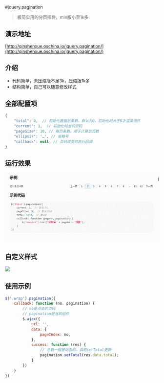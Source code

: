 #jquery.pagination
> 极简实用的分页插件，min版小至1k多

## 演示地址
[http://qinshenxue.oschina.io/jquery.pagination/](http://qinshenxue.oschina.io/jquery.pagination/)

## 介绍
- 代码简单，未压缩版不足3k，压缩版1k多
- 结构简单，自己可以随意修改样式

## 全部配置项
``` javascript
{
    "total": 0,  // 初始化数据总条数，默认为0，初始化时大于0才渲染组件
    "current": 1,  // 初始化时当前页码
    "pageSize": 10, // 每页条数，用于计算总页数
    "ellipsis": '…', // 省略号
    "callback": null  // 页码改变时执行回调
}
```

## 运行效果
![](readme/pagination.gif)
## 自定义样式
![](readme/custom_style.gif)
## 使用示例
``` javascript
$('.wrap').pagination({
    callback: function (no, pagination) {
        // no是点击的页码
        // pagination是当前组件
        $.ajax({
            url: '',
            data: {
                pageIndex: no,
            },
            success: function (res) {
                // 总数一般是动态的，调用setTotal更新
                pagination.setTotal(res.data.total);
            }
        })
    }
})
```
